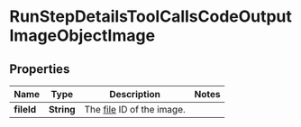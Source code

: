 

# RunStepDetailsToolCallsCodeOutputImageObjectImage


## Properties

| Name | Type | Description | Notes |
|------------ | ------------- | ------------- | -------------|
|**fileId** | **String** | The [file](/docs/api-reference/files) ID of the image. |  |



